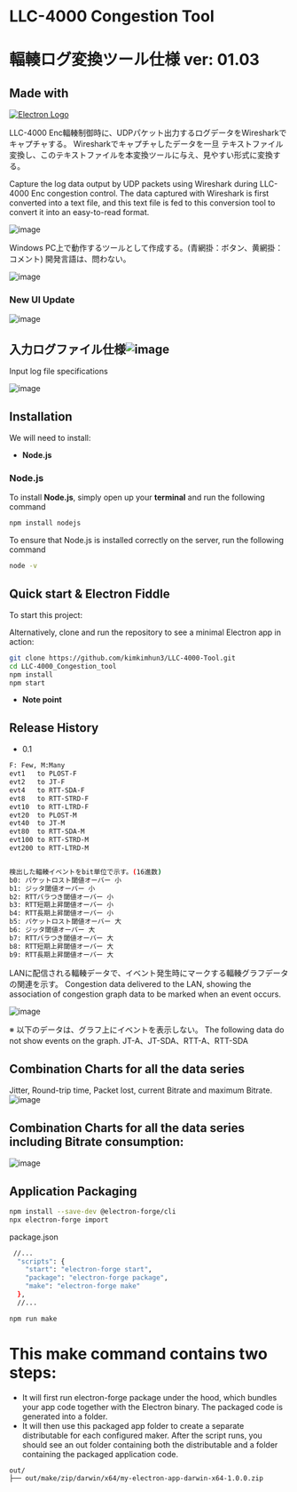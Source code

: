# LLC-4000 Congestion Tool
# 輻輳ログ変換ツール仕様 ver: 01.03

## Made with
[![Electron Logo](https://electronjs.org/images/electron-logo.svg)](https://electronjs.org)

LLC-4000 Enc輻輳制御時に、UDPパケット出力するログデータをWiresharkでキャプチャする。
Wiresharkでキャプチャしたデータを一旦 テキストファイル変換し、このテキストファイルを本変換ツールに与え、見やすい形式に変換する。

Capture the log data output by UDP packets using Wireshark during LLC-4000 Enc congestion control.
The data captured with Wireshark is first converted into a text file, and this text file is fed to this conversion tool to convert it into an easy-to-read format.

![image](https://github.com/kimkimhun3/LLC-4000_Congestion_tool/assets/47348954/ad26eb8c-fe10-4f86-b7bb-0d45ab568c28)

Windows PC上で動作するツールとして作成する。(青網掛：ボタン、黄網掛：コメント)
開発言語は、問わない。

![image](https://github.com/kimkimhun3/LLC-4000_Congestion_tool/assets/47348954/84704cd4-86b0-4807-9042-0f8949ea8594)

### New UI Update
![image](https://github.com/user-attachments/assets/972b224b-6e0f-4182-add0-3ddd9bb13e6a)



## 入力ログファイル仕様![image](https://github.com/kimkimhun3/LLC-4000_Congestion_tool/assets/47348954/cb96e640-0d48-4932-b93f-46ed0d46721c)
Input log file specifications

![image](https://github.com/kimkimhun3/LLC-4000_Congestion_tool/assets/47348954/824578c5-9531-4b16-a3cb-0ac973e0464a)

## Installation
We will need to install:

- **Node.js**
  
### Node.js

To install **Node.js**, simply open up your **terminal** and run the following command

```sh
npm install nodejs
```

To ensure that Node.js is installed correctly on the server, run the following command

```sh
node -v
```

## Quick start & Electron Fiddle

To start this project:

Alternatively, clone and run the
repository to see a minimal Electron app in action:

```sh
git clone https://github.com/kimkimhun3/LLC-4000-Tool.git
cd LLC-4000_Congestion_tool
npm install
npm start
```
- **Note point**


## Release History

- 0.1
```sh
F: Few, M:Many
evt1   to PLOST-F
evt2   to JT-F
evt4   to RTT-SDA-F
evt8   to RTT-STRD-F
evt10  to RTT-LTRD-F
evt20  to PLOST-M
evt40  to JT-M
evt80  to RTT-SDA-M
evt100 to RTT-STRD-M
evt200 to RTT-LTRD-M


検出した輻輳イベントをbit単位で示す。(16進数)
b0: パケットロスト閾値オーバー 小
b1: ジッタ閾値オーバー 小
b2: RTTバラつき閾値オーバー 小
b3: RTT短期上昇閾値オーバー 小
b4: RTT長期上昇閾値オーバー 小
b5: パケットロスト閾値オーバー 大
b6: ジッタ閾値オーバー 大
b7: RTTバラつき閾値オーバー 大
b8: RTT短期上昇閾値オーバー 大
b9: RTT長期上昇閾値オーバー 大
```
LANに配信される輻輳データで、イベント発生時にマークする輻輳グラフデータの関連を示す。
Congestion data delivered to the LAN, showing the association of congestion graph data to be marked when an event occurs.

![image](https://github.com/kimkimhun3/LLC-4000-Tool/assets/47348954/8131a7eb-539d-4731-aedf-08a3f9f5d218)

※ 以下のデータは、グラフ上にイベントを表示しない。
The following data do not show events on the graph.	
JT-A、JT-SDA、RTT-A、RTT-SDA	

## Combination Charts for all the data series
Jitter, Round-trip time, Packet lost, current Bitrate and maximum Bitrate.
![image](https://github.com/kimkimhun3/LLC-4000-Tool/assets/47348954/f7dae127-6fe7-4ea6-8ae9-ae4bc44df7c0)

## Combination Charts for all the data series including Bitrate consumption:
![image](https://github.com/kimkimhun3/LLC-4000-Tool/assets/47348954/933ff487-575b-45bd-9954-18ca0b324e8a)

## Application Packaging
```sh
npm install --save-dev @electron-forge/cli
npx electron-forge import
```
package.json
```sh
 //...
  "scripts": {
    "start": "electron-forge start",
    "package": "electron-forge package",
    "make": "electron-forge make"
  },
  //...
```
```
npm run make
```

# This make command contains two steps:
- It will first run electron-forge package under the hood, which bundles your app code together with the Electron binary. The packaged code is generated into a folder.
- It will then use this packaged app folder to create a separate distributable for each configured maker.
After the script runs, you should see an out folder containing both the distributable and a folder containing the packaged application code.

```
out/
├── out/make/zip/darwin/x64/my-electron-app-darwin-x64-1.0.0.zip
```
